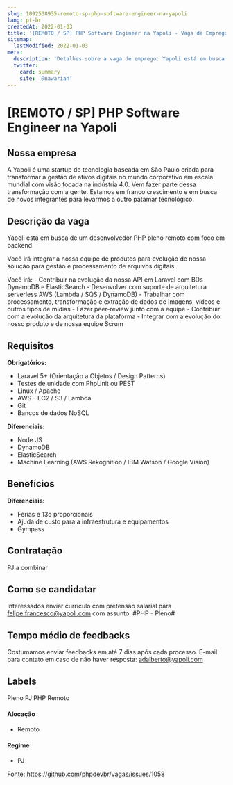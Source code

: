 ```yaml
---
slug: 1092538935-remoto-sp-php-software-engineer-na-yapoli
lang: pt-br
createdAt: 2022-01-03
title: '[REMOTO / SP] PHP Software Engineer na Yapoli - Vaga de Emprego'
sitemap:
  lastModified: 2022-01-03
meta:
  description: 'Detalhes sobre a vaga de emprego: Yapoli está em busca de um desenvolvedor PHP pleno remoto com foco em backend. Você irá integrar a nossa equipe de produtos para evolução de nossa solução para gestão e processamento de arquivos digitais. Você irá:   - Contribuir na evolução da nossa API em Laravel com BDs DynamoDB e ElasticSearch   - Desenvolver com suporte de arquitetura serverless AWS (Lambda / SQS / DynamoDB)   - Trabalhar com processamento, transformação e extração de dados de imagens, vídeos e outros tipos de mídias   - Fazer peer-review junto com a equipe   - Contribuir com a evolução da arquitetura da plataforma   - Integrar com a evolução do nosso produto e de nossa equipe Scrum'
  twitter:
    card: summary
    site: '@nawarian'
---
```


# [REMOTO / SP] PHP Software Engineer na Yapoli

## Nossa empresa

A Yapoli é uma startup de tecnologia baseada em São Paulo criada para transformar a gestão de ativos digitais no mundo corporativo em escala mundial com visão focada na indústria 4.0. Vem fazer parte dessa transformação com a gente. Estamos em franco crescimento e em busca de novos integrantes para levarmos a outro patamar tecnológico.

## Descrição da vaga

Yapoli está em busca de um desenvolvedor PHP pleno remoto com foco em backend.

Você irá integrar a nossa equipe de produtos para evolução de nossa solução para gestão e processamento de arquivos digitais.

Você irá:
    - Contribuir na evolução da nossa API em Laravel com BDs DynamoDB e ElasticSearch
    - Desenvolver com suporte de arquitetura serverless AWS (Lambda / SQS / DynamoDB)
    - Trabalhar com processamento, transformação e extração de dados de imagens, vídeos e outros tipos de mídias
    - Fazer peer-review junto com a equipe
    - Contribuir com a evolução da arquitetura da plataforma
    - Integrar com a evolução do nosso produto e de nossa equipe Scrum

## Requisitos

**Obrigatórios:**
- Laravel 5+ (Orientação a Objetos / Design Patterns)
- Testes de unidade com PhpUnit ou PEST
- Linux / Apache
- AWS - EC2 / S3 / Lambda
- Git
- Bancos de dados NoSQL

**Diferenciais:**
- Node.JS
- DynamoDB
- ElasticSearch
- Machine Learning (AWS Rekognition / IBM Watson / Google Vision)

## Benefícios

**Diferenciais:**
- Férias e 13o proporcionais
- Ajuda de custo para a infraestrutura e equipamentos
- Gympass

## Contratação

PJ a combinar

## Como se candidatar

Interessados enviar currículo com pretensão salarial para felipe.francesco@yapoli.com com assunto: #PHP - Pleno#

## Tempo médio de feedbacks

Costumamos enviar feedbacks em até 7 dias após cada processo.
E-mail para contato em caso de não haver resposta: adalberto@yapoli.com

## Labels
Pleno
PJ
PHP
Remoto


#### Alocação
- Remoto

#### Regime
- PJ

Fonte: https://github.com/phpdevbr/vagas/issues/1058